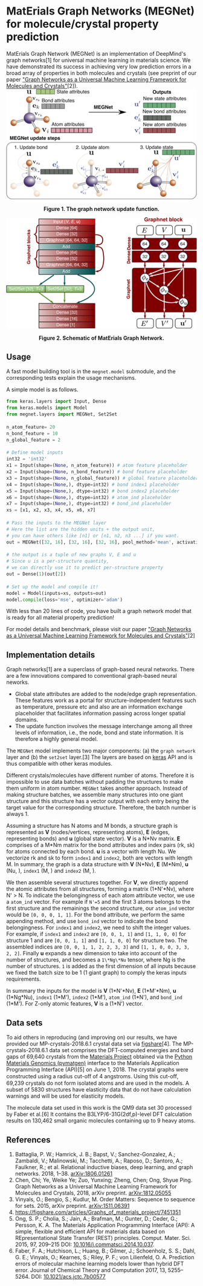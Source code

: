 # MatErials Graph Networks (MEGNet) for molecule/crystal property prediction

MatErials Graph Network (MEGNet) is an implementation of DeepMind's graph networks[1] for universal machine learning in materials science. We have demonstrated its success in achieving very low prediction errors in a broad array of properties in both molecules and crystals (see preprint of our paper ["Graph Networks as a Universal Machine Learning Framework for Molecules and Crystals"](https://arxiv.org/abs/1812.05055)[2]).
![](./resources/model_diagram.png)
<div align='center'><strong>Figure 1. The graph network update function.</strong></div>

![](./resources/whole_model.png)
<div align='center'><strong>Figure 2. Schematic of MatErials Graph Network.</strong></div>

## Usage

A fast model building tool is in the `megnet.model` submodule, and the corresponding tests explain the usage mechanisms. 

A simple model is as follows. 

```python
from keras.layers import Input, Dense
from keras.models import Model
from megnet.layers import MEGNet, Set2Set

n_atom_feature= 20
n_bond_feature = 10
n_global_feature = 2

# Define model inputs
int32 = 'int32'
x1 = Input(shape=(None, n_atom_feature)) # atom feature placeholder
x2 = Input(shape=(None, n_bond_feature)) # bond feature placeholder
x3 = Input(shape=(None, n_global_feature)) # global feature placeholder
x4 = Input(shape=(None,), dtype=int32) # bond index1 placeholder
x5 = Input(shape=(None,), dtype=int32) # bond index2 placeholder
x6 = Input(shape=(None,), dtype=int32) # atom_ind placeholder
x7 = Input(shape=(None,), dtype=int32) # bond_ind placeholder
xs = [x1, x2, x3, x4, x5, x6, x7]

# Pass the inputs to the MEGNet layer
# Here the list are the hidden units + the output unit, 
# you can have others like [n1] or [n1, n2, n3 ...] if you want. 
out = MEGNet([32, 16], [32, 16], [32, 16], pool_method='mean', activation='relu')(xs)

# the output is a tuple of new graphs V, E and u
# Since u is a per-structure quantity, 
# we can directly use it to predict per-structure property
out = Dense(1)(out[2])

# Set up the model and compile it!
model = Model(inputs=xs, outputs=out)
model.compile(loss='mse', optimizer='adam')
```
With less than 20 lines of code, you have built a graph network model that is ready for all material property prediction!

For model details and benchmark, please visit our paper ["Graph Networks as a Universal Machine Learning Framework for Molecules and Crystals"](https://arxiv.org/abs/1812.05055)[2]

## Implementation details

Graph networks[1] are a superclass of graph-based neural networks. There are a few innovations compared to conventional graph-based neural neworks. 

* Global state attributes are added to the node/edge graph representation. These features work as a portal for structure-independent features such as temperature, pressure etc and also are an information exchange placeholder that facilitates information passing across longer spatial domains. 
* The update function involves the message interchange among all three levels of information, i.e., the node, bond and state information. It is therefore a highly general model.



The `MEGNet` model implements two major components: (a) the `graph network` layer and (b) the `set2set` layer.[3] The layers are based on [keras](https://keras.io/) API and is thus compatible with other keras modules. 

Different crystals/molecules have different number of atoms. Therefore it is impossible to use data batches without padding the structures to make them uniform in atom number. `MEGNet` takes another approach. Instead of making structure batches, we assemble many structures into one giant structure and this structure has a vector output with each entry being the target value for the corresponding structure. Therefore, the batch number is always 1. 

Assuming a structure has N atoms and M bonds, a structure graph is represented as **V** (nodes/vertices, representing atoms), **E** (edges, representing bonds) and **u** (global state vector). **V** is a N\*Nv matrix. **E** comprises of a M\*Nm matrix for the bond attributes and index pairs (rk, sk) for atoms connected by each bond. **u** is a vector with length Nu. We vectorize rk and sk to form `index1` and `index2`, both are vectors with length M. In summary, the graph is a data structure with **V** (N\*Nv), **E** (M\*Nm), **u** (Nu, ), `index1` (M, ) and `index2` (M, ). 

We then assemble several structures together. For **V**, we directly append the atomic attributes from all structures, forming a matrix (1\*N'\*Nv), where N' > N. To indicate the belongingness of each atom attribute vector, we use a `atom_ind` vector. For example if `N'=5` and the first 3 atoms belongs to the first structure and the remainings the second structure, our `atom_ind` vector would be `[0, 0, 0, 1, 1]`. For the bond attribute, we perform the same appending method, and use `bond_ind` vector to indicate the bond belongingness. For `index1` and `index2`, we need to shift the integer values. For example, if `index1` and `index2` are `[0, 0, 1, 1]` and `[1, 1, 0, 0]` for structure 1 and are `[0, 0, 1, 1]` and `[1, 1, 0, 0]` for structure two. The assembled indices are `[0, 0, 1, 1, 2, 2, 3, 3]` and `[1, 1, 0, 0, 3, 3, 2, 2]`. Finally **u** expands a new dimension to take into account of the number of structures, and becomes a `1\*Ng\*Nu` tensor, where Ng is the number of structures. `1` is added as the first dimension of all inputs because we fixed the batch size to be 1 (1 giant graph) to comply the keras inputs requirements. 

In summary the inputs for the model is **V** (1\*N'\*Nv), **E** (1\*M'\*Nm), **u** (1\*Ng\*Nu), `index1` (1\*M'), `index2` (1\*M'), `atom_ind` (1\*N'), and `bond_ind` (1\*M'). For Z-only atomic features, **V** is a (1\*N') vector.


## Data sets

To aid others in reproducing (and improving on) our results, we have provided our MP-crystals-2018.6.1 crystal data set via [figshare](https://figshare.com/articles/Graphs_of_materials_project/7451351)[4]. The MP-crystals-2018.6.1 data set comprises the DFT-computed energies and band gaps of 69,640 crystals from the [Materials Project](http://www.materialsproject.org) obtained via the [Python Materials Genomics (pymatgen)](http://pymatgen.org) interface to the Materials Application Programming Interface (API)[5] on June 1, 2018. The crystal graphs were constructed using a radius cut-oﬀ of 4 angstroms. Using this cut-oﬀ, 69,239 crystals do not form isolated atoms and are used in the models. A subset of 5830 structures have elasticity data that do not have calculation warnings and will be used for elasticity models.

The molecule data set used in this work is the QM9 data set 30 processed by Faber et al.[6] It contains the B3LYP/6-31G(2df,p)-level DFT calculation results on 130,462 small organic molecules containing up to 9 heavy atoms.

## References

1. Battaglia, P. W.; Hamrick, J. B.; Bapst, V.; Sanchez-Gonzalez, A.; Zambaldi, V.; Malinowski, M.; Tacchetti, A.; Raposo, D.; Santoro, A.; Faulkner, R.; et al. Relational inductive biases, deep learning, and graph networks. 2018, 1–38. [arXiv:1806.01261](https://arxiv.org/abs/1806.01261)
2. Chen, Chi; Ye, Weike Ye; Zuo, Yunxing; Zheng, Chen; Ong, Shyue Ping. Graph Networks as a Universal Machine Learning Framework for Molecules and Crystals, 2018, arXiv preprint. [arXiv:1812.05055](https://arxiv.org/abs/1812.05055)
3. Vinyals, O.; Bengio, S.; Kudlur, M. Order Matters: Sequence to sequence for sets. 2015, arXiv preprint. [arXiv:1511.06391](https://arxiv.org/abs/1511.06391)
4. https://figshare.com/articles/Graphs_of_materials_project/7451351
5. Ong, S. P.; Cholia, S.; Jain, A.; Brafman, M.; Gunter, D.; Ceder, G.; Persson, K. A. The Materials Application Programming Interface (API): A simple, flexible and efficient API for materials data based on REpresentational State Transfer (REST) principles. Comput. Mater. Sci. 2015, 97, 209–215 DOI: [10.1016/j.commatsci.2014.10.037](http://dx.doi.org/10.1016/j.commatsci.2014.10.037).
6. Faber, F. A.; Hutchison, L.; Huang, B.; Gilmer, J.; Schoenholz, S. S.; Dahl, G. E.; Vinyals, O.; Kearnes, S.; Riley, P. F.; von Lilienfeld, O. A. Prediction errors of molecular machine learning models lower than hybrid DFT error. Journal of Chemical Theory and Computation 2017, 13, 5255–5264. DOI: [10.1021/acs.jctc.7b00577](http://dx.doi.org/10.1021/acs.jctc.7b00577)
